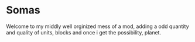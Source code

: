 # Somas
Welcome to my middly well orginized mess of a mod, adding a odd quantity and quality of units, blocks and once i get the possibility, planet.
